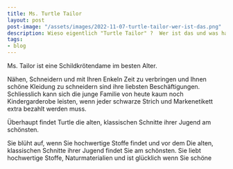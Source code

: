 ```yaml
---
title: Ms. Turtle Tailor
layout: post
post-image: "/assets/images/2022-11-07-turtle-tailor-wer-ist-das.png"
description: Wieso eigentlich "Turtle Tailor" ?  Wer ist das und was hat Sie mit dem ganzen hier zu tun? 
tags:
- blog
---
```


[whatever comment text]::

Ms. Tailor ist eine Schildkrötendame im besten Alter.

Nähen, Schneidern und mit Ihren Enkeln Zeit zu verbringen und Ihnen schöne Kleidung zu schneidern sind ihre liebsten Beschäftigungen. <br>
Schliesslich kann sich die junge Familie von heute kaum noch Kindergarderobe leisten, wenn jeder schwarze Strich und Markenetikett extra bezahlt werden muss.

Überhaupt findet Turtle die alten, klassischen Schnitte ihrer Jugend am schönsten.


Sie blüht auf, wenn Sie hochwertige Stoffe findet und vor dem 
Die alten, klassischen Schnitte ihrer Jugend findet Sie am schönsten. Sie liebt hochwertige Stoffe, Naturmaterialien und ist glücklich wenn Sie schöne
